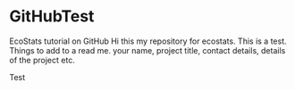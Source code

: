 # GitHubTest
EcoStats tutorial on GitHub
Hi this my repository for ecostats. This is a test. 
Things to add to a read me. your name, project title, contact details, details of the project etc.

Test